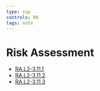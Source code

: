 ```yaml
---
type: ssp
controls: RA
tags: note
---
```


# Risk Assessment

- [RA.L2-3.11.1](RA.L2-3.11.1.md)
- [RA.L2-3.11.2](RA.L2-3.11.2.md)
- [RA.L2-3.11.3](RA.L2-3.11.3.md)
